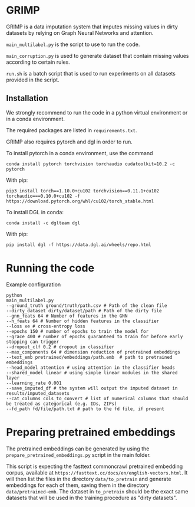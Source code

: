 GRIMP
===

GRIMP is a data imputation system that imputes missing values in dirty datasets by relying 
on Graph Neural Networks and attention. 

 `main_multilabel.py` is the script to use to run the code.
 
`main_corruption.py` is used to generate dataset that contain missing values according to certain rules.

`run.sh` is a batch script that is used to run experiments on all datasets provided in the script. 

## Installation
We strongly recommend to run the code in a python virtual environment or in a conda environment.

The required packages are listed in `requirements.txt`.

GRIMP also requires pytorch and dgl in order to run. 

To install pytorch in a conda environment, use the command 
```
conda install pytorch torchvision torchaudio cudatoolkit=10.2 -c pytorch
```
With pip:
```
pip3 install torch==1.10.0+cu102 torchvision==0.11.1+cu102 torchaudio===0.10.0+cu102 -f https://download.pytorch.org/whl/cu102/torch_stable.html
```

To install DGL in conda:
```
conda install -c dglteam dgl
```
With pip:
```
pip install dgl -f https://data.dgl.ai/wheels/repo.html
```

# Running the code
Example configuration
```
python 
main_multilabel.py
--ground_truth ground/truth/path.csv # Path of the clean file
--dirty_dataset dirty/dataset/path # Path of the dirty file
--gnn_feats 64 # Number of features in the GNN
--h_feats 64 # Number of hidden features in the classifier
--loss xe # cross-entropy loss
--epochs 150 # number of epochs to train the model for 
--grace 400 # number of epochs guaranteed to train for before early stopping can trigger
--dropout_clf 0.2 # dropout in classifier 
--max_components 64 # dimension reduction of pretrained embeddings
--text_emb pretrained/embeddings/path.emb  # path to pretrained embeddings
--head_model attention # using attention in the classifier heads
--shared_model linear # using simple linear modules in the shared layer
--learning_rate 0.001 
--save_imputed_df # the system will output the imputed dataset in results/imputed_datasets
--cat_columns cols_to_convert # list of numerical columns that should be treated as categorical (e.g. IDs, ZIPs)
--fd_path fd/file/path.txt # path to the fd file, if present
```

# Preparing pretrained embeddings
The pretrained embeddings can be generated by using the `prepare_pretrained_embeddings.py` script
in the main folder. 

This script is expecting the fasttext commoncrawl pretrained embedding corpus, 
available at `https://fasttext.cc/docs/en/english-vectors.html`.
It will then list the files in the directory `data/to_pretrain` and generate embeddings for each of them, saving them
in the directory `data/pretrained-emb`. The dataset in `to_pretrain` should be the exact same datasets that will be used
in the training procedure as "dirty datasets".